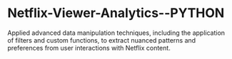 # Netflix-Viewer-Analytics--PYTHON
Applied advanced data manipulation techniques, including the application of filters  and custom functions, to extract nuanced patterns and preferences from user interactions with Netflix content.
